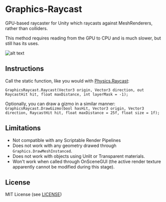 # Graphics-Raycast
GPU-based raycaster for Unity which raycasts against MeshRenderers, rather than colliders. 

This method requires reading from the GPU to CPU and is much slower, but still has its uses.

![alt text](https://i.imgur.com/625lQ2s.gif "")

Instructions
------------

Call the static function, like you would with [Physics.Raycast](https://docs.unity3d.com/ScriptReference/Physics.Raycast.html):

`GraphicsRaycast.Raycast(Vector3 origin, Vector3 direction, out RaycastHit hit, float maxDistance, int layerMask = -1);`

Optionally, you can draw a gizmo in a similar manner:
`GraphicsRaycast.DrawGizmo(bool hasHit, Vector3 origin, Vector3 direction, RaycastHit hit, float maxDistance = 25f, float size = 1f);`

Limitations
-------
- Not compatible with any Scriptable Render Pipelines
- Does not work with any geometry drawed through `Graphics.DrawMeshInstanced`.
- Does not work with objects using Unlit or Transparent materials.
- Won't work when called through OnSceneGUI (the active render texture apparently cannot be modified during this stage).

License
-------

MIT License (see [LICENSE](LICENSE.md))
